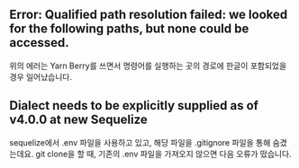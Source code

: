 ## Error: Qualified path resolution failed: we looked for the following paths, but none could be accessed.

위의 에러는 Yarn Berry를 쓰면서 명령어를 실행하는 곳의 경로에 한글이 포함되었을 경우 일어났습니다.

## Dialect needs to be explicitly supplied as of v4.0.0 at new Sequelize

sequelize에서 .env 파일을 사용하고 있고, 해당 파일을 .gitignore 파일을 통해 숨겼는데요. git clone을 할 때, 기존의 .env 파일을 가져오지 않으면 다음 오류가 떴습니다.

